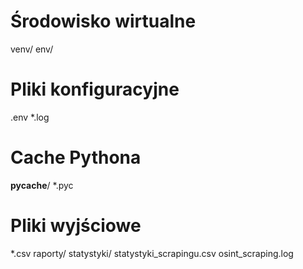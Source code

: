# Środowisko wirtualne
venv/
env/

# Pliki konfiguracyjne
.env
*.log

# Cache Pythona
__pycache__/
*.pyc

# Pliki wyjściowe
*.csv
raporty/
statystyki/
statystyki_scrapingu.csv
osint_scraping.log

